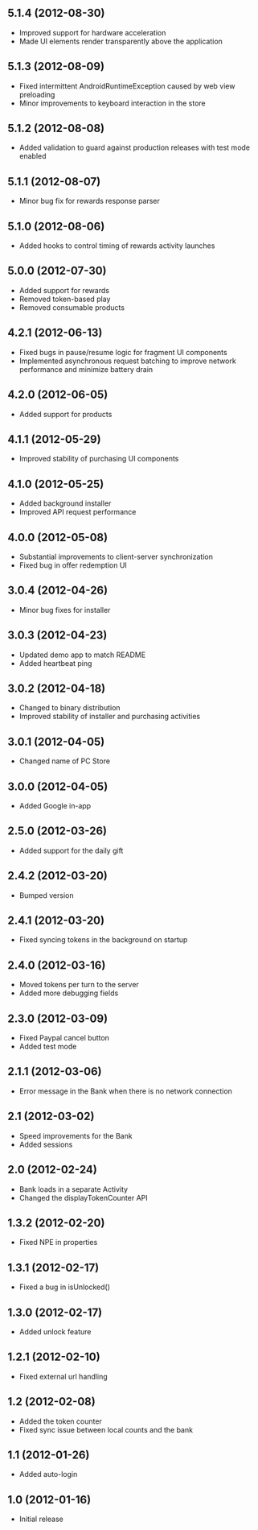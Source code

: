 ## 5.1.4 (2012-08-30)

* Improved support for hardware acceleration
* Made UI elements render transparently above the application

## 5.1.3 (2012-08-09)

* Fixed intermittent AndroidRuntimeException caused by web view preloading
* Minor improvements to keyboard interaction in the store

## 5.1.2 (2012-08-08)

* Added validation to guard against production releases with test mode enabled

## 5.1.1 (2012-08-07)

* Minor bug fix for rewards response parser

## 5.1.0 (2012-08-06)

* Added hooks to control timing of rewards activity launches

## 5.0.0 (2012-07-30)

* Added support for rewards
* Removed token-based play
* Removed consumable products

## 4.2.1 (2012-06-13)

* Fixed bugs in pause/resume logic for fragment UI components
* Implemented asynchronous request batching to improve network performance and minimize battery drain

## 4.2.0 (2012-06-05)

* Added support for products

## 4.1.1 (2012-05-29)

* Improved stability of purchasing UI components

## 4.1.0 (2012-05-25)

* Added background installer
* Improved API request performance

## 4.0.0 (2012-05-08)

* Substantial improvements to client-server synchronization
* Fixed bug in offer redemption UI

## 3.0.4 (2012-04-26)

* Minor bug fixes for installer

## 3.0.3 (2012-04-23)

* Updated demo app to match README
* Added heartbeat ping

## 3.0.2 (2012-04-18)

* Changed to binary distribution
* Improved stability of installer and purchasing activities

## 3.0.1 (2012-04-05)

* Changed name of PC Store

## 3.0.0 (2012-04-05)

* Added Google in-app

## 2.5.0 (2012-03-26)

* Added support for the daily gift

## 2.4.2 (2012-03-20)

* Bumped version

## 2.4.1 (2012-03-20)

* Fixed syncing tokens in the background on startup

## 2.4.0 (2012-03-16)

* Moved tokens per turn to the server
* Added more debugging fields

## 2.3.0 (2012-03-09)

* Fixed Paypal cancel button
* Added test mode

## 2.1.1 (2012-03-06)

* Error message in the Bank when there is no network connection

## 2.1 (2012-03-02)

* Speed improvements for the Bank
* Added sessions

## 2.0 (2012-02-24)

* Bank loads in a separate Activity
* Changed the displayTokenCounter API

## 1.3.2 (2012-02-20)

* Fixed NPE in properties

## 1.3.1 (2012-02-17)

* Fixed a bug in isUnlocked()

## 1.3.0 (2012-02-17)

* Added unlock feature

## 1.2.1 (2012-02-10)

* Fixed external url handling

## 1.2 (2012-02-08)

* Added the token counter
* Fixed sync issue between local counts and the bank

## 1.1 (2012-01-26)

* Added auto-login

## 1.0 (2012-01-16)

* Initial release

